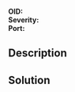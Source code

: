 **OID:** <!--{{ nvt.oid }}-->  
**Severity:** <!--{{ risk_factor }}-->  
**Port:** <!--{{ port }}-->  

## Description
<!--{{ nvt.tags.summary }}-->

<!--{{ nvt.tags.impact }}-->

## Solution
<!--{{ nvt.tags.solution }}-->